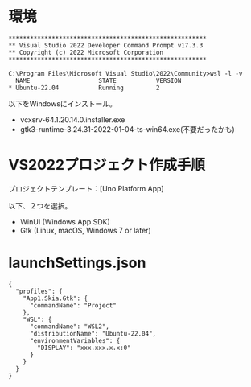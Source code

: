 # 環境

```
*******************************************************
** Visual Studio 2022 Developer Command Prompt v17.3.3
** Copyright (c) 2022 Microsoft Corporation
*******************************************************

C:\Program Files\Microsoft Visual Studio\2022\Community>wsl -l -v
  NAME                   STATE           VERSION
* Ubuntu-22.04           Running         2
```

以下をWindowsにインストール。
- vcxsrv-64.1.20.14.0.installer.exe
- gtk3-runtime-3.24.31-2022-01-04-ts-win64.exe(不要だったかも)

# VS2022プロジェクト作成手順

プロジェクトテンプレート：[Uno Platform App]

以下、２つを選択。

- WinUI (Windows App SDK)
- Gtk (Linux, macOS, Windows 7 or later)

# launchSettings.json

```
{
  "profiles": {
    "App1.Skia.Gtk": {
      "commandName": "Project"
    },
    "WSL": {
      "commandName": "WSL2",
      "distributionName": "Ubuntu-22.04",
      "environmentVariables": {
        "DISPLAY": "xxx.xxx.x.x:0"
      }
    }
  }
}
```
